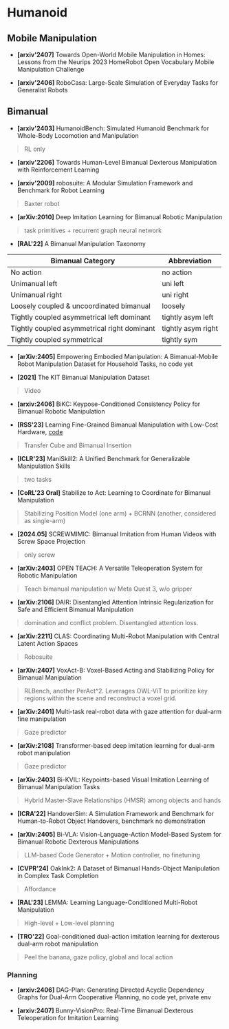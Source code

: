 # Humanoid

## Mobile Manipulation

* **[arxiv'2407]** Towards Open-World Mobile Manipulation in Homes: Lessons from the Neurips 2023 HomeRobot Open Vocabulary Mobile Manipulation Challenge

* **[arxiv'2406]** RoboCasa: Large-Scale Simulation of Everyday Tasks for Generalist Robots

## Bimanual

* **[arxiv'2403]** HumanoidBench: Simulated Humanoid Benchmark for Whole-Body Locomotion and Manipulation
> RL only

* **[arxiv'2206]** Towards Human-Level Bimanual Dexterous Manipulation with Reinforcement Learning

* **[arxiv'2009]** robosuite: A Modular Simulation Framework and Benchmark for Robot Learning
> Baxter robot

* **[arXiv:2010]** Deep Imitation Learning for Bimanual Robotic Manipulation
> task primitives + recurrent graph neural network 

* **[RAL'22]** A Bimanual Manipulation Taxonomy

| Bimanual Category                        | Abbreviation            |
|------------------------------------------|-------------------------|
| No action                                | no action               |
| Unimanual left                           | uni left                |
| Unimanual right                          | uni right               |
| Loosely coupled & uncoordinated bimanual | loosely                 |
| Tightly coupled asymmetrical left dominant | tightly asym left      |
| Tightly coupled asymmetrical right dominant | tightly asym right    |
| Tightly coupled symmetrical              | tightly sym             |

* **[arXiv:2405]** Empowering Embodied Manipulation: A Bimanual-Mobile Robot Manipulation Dataset for Household Tasks, no code yet

* **[2021]** The KIT Bimanual Manipulation Dataset
> Video

* **[arxiv:2406]** BiKC: Keypose-Conditioned Consistency Policy for Bimanual Robotic Manipulation

* **[RSS'23]** Learning Fine-Grained Bimanual Manipulation with Low-Cost Hardware, [code](https://tonyzhaozh.github.io/aloha/)
> Transfer Cube and Bimanual Insertion

* **[ICLR'23]** ManiSkill2: A Unified Benchmark for Generalizable Manipulation Skills
> two tasks

* **[CoRL'23 Oral]** Stabilize to Act: Learning to Coordinate for Bimanual Manipulation
> Stabilizing Position Model (one arm) + BCRNN (another, considered as single-arm)

* **[2024.05]** SCREWMIMIC: Bimanual Imitation from Human Videos with Screw Space Projection
> only screw

* **[arXiv:2403]** OPEN TEACH: A Versatile Teleoperation System for Robotic Manipulation
> Teach bimanual manipulation w/ Meta Quest 3, w/o gripper

* **[arXiv:2106]** DAIR: Disentangled Attention Intrinsic Regularization for Safe and Efficient Bimanual Manipulation
> domination and conflict problem. Disentangled attention loss.

* **[arXiv:2211]** CLAS: Coordinating Multi-Robot Manipulation with Central Latent Action Spaces
> Robosuite

* **[arXiv:2407]** VoxAct-B: Voxel-Based Acting and Stabilizing Policy for Bimanual Manipulation
> RLBench, another PerAct^2. Leverages OWL-ViT to prioritize key regions within the scene and reconstruct a voxel grid.

* **[arXiv:2401]** Multi-task real-robot data with gaze attention for dual-arm fine manipulation
> Gaze predictor

* **[arXiv:2108]** Transformer-based deep imitation learning for dual-arm robot manipulation
> Gaze predictor

* **[arXiv:2403]** Bi-KVIL: Keypoints-based Visual Imitation Learning of Bimanual Manipulation Tasks
> Hybrid Master-Slave Relationships (HMSR) among objects and hands

* **[ICRA'22]** HandoverSim: A Simulation Framework and Benchmark for Human-to-Robot Object Handovers, benchmark no demonstration

* **[arXiv:2405]** Bi-VLA: Vision-Language-Action Model-Based System for Bimanual Robotic Dexterous Manipulations
> LLM-based Code Generator + Motion controller, no finetuning

* **[CVPR'24]** OakInk2: A Dataset of Bimanual Hands-Object Manipulation in Complex Task Completion
> Affordance

* **[RAL'23]** LEMMA: Learning Language-Conditioned Multi-Robot Manipulation
> High-level + Low-level planning

* **[TRO'22]** Goal-conditioned dual-action imitation learning for dexterous dual-arm robot manipulation
> Peel the banana, gaze policy, global and local action

### Planning

- **[arxiv:2406]** DAG-Plan: Generating Directed Acyclic Dependency Graphs for Dual-Arm Cooperative Planning, no code yet, private env

- **[arxiv:2407]** Bunny-VisionPro: Real-Time Bimanual Dexterous Teleoperation for Imitation Learning
